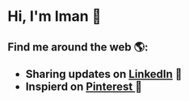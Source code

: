 <h1>Hi, I'm Iman 👋 </h1>



<h2>Find me around the web 🌎:
 
  -  Sharing updates on <a href="https://www.linkedin.com/in/iman-mohammad-340017220">LinkedIn</a> 💼
  - Inspierd on <a href="https://pin.it/4Mugf4S"> Pinterest </a> 🌟
</h2>

